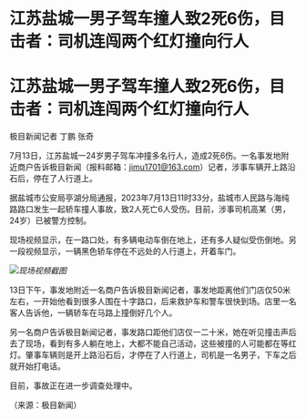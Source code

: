 # 江苏盐城一男子驾车撞人致2死6伤，目击者：司机连闯两个红灯撞向行人

# 江苏盐城一男子驾车撞人致2死6伤，目击者：司机连闯两个红灯撞向行人

极目新闻记者 丁鹏 张奇

7月13日，江苏盐城一24岁男子驾车冲撞多名行人，造成2死6伤。一名事发地附近商户告诉极目新闻（报料邮箱：jimu1701@163.com）记者，涉事车辆开上路沿石后，停在了人行道上。

据盐城市公安局亭湖分局通报，2023年7月13日11时33分，盐城市人民路与海纯路路口发生一起轿车撞人事故，致2人死亡6人受伤。目前，涉事司机高某（男，24岁）已被警方控制。

现场视频显示，在一路口处，有多辆电动车倒在地上，还有多人疑似受伤倒地。另一段视频显示，一辆黑色轿车停在不远处的人行道上，开着车门。

![](https://inews.gtimg.com/om_bt/OTS8CLVG5YuvoJ46_Kwaplwi38I3DRe0KrjLb52HQfrTcAA/1000)_现场视频截图_

13日下午，事发地附近一名商户告诉极目新闻记者，事发地距离他们门店仅50米左右，一开始他看到很多人围在十字路口，后来救护车和警车很快到场。店里一名客人告诉他，一辆轿车在马路上撞倒好几个人。

另一名商户告诉极目新闻记者，事发路口距他们店仅一二十米，她在听见撞击声后去了现场，看到有多人躺在地上，大都不能自己活动，这些被撞的人可能都在等红灯。肇事车辆则是开上路沿石后，才停在了人行道上，司机是一名男子，下车之后就开始打电话。

目前，事故正在进一步调查处理中。

（来源：极目新闻）

